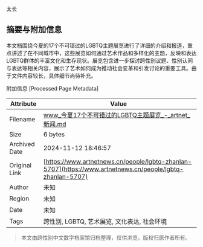太长

## 摘要与附加信息

<!-- tcd_abstract -->
本文档围绕今夏的17个不可错过的LGBTQ主题展览进行了详细的介绍和报道，重点讲述了在不同城市中，这些展览如何通过艺术作品和多样化的主题，反映和表达LGBTQ群体的丰富文化和生存现状。展览包含进一步探讨跨性别议题、性别认同与表达等相关内容，展示了艺术如何成为推动社会变革和引发讨论的重要工具。由于文件内容较长，具体细节尚待补充。
<!-- tcd_abstract_end -->

附加信息 [Processed Page Metadata]

| Attribute       | Value                                  |
|-----------------|----------------------------------------|
| Filename        | www_今夏17个不可错过的LGBTQ主题展览_-_artnet_新闻.md                             |
| Size            | 6 bytes                           |
| Archived Date   | 2024-11-12 18:46:57                             |
| Original Link   | [https://www.artnetnews.cn/people/lgbtq-zhanlan-5707](https://www.artnetnews.cn/people/lgbtq-zhanlan-5707)                       |
| Author          | 未知                               |
| Region          | 未知                               |
| Date            | 未知                                 |
| Tags            | 跨性别, LGBTQ, 艺术展览, 文化表达, 社会环境                                 |
>
> 本文由跨性别中文数字档案馆归档整理，仅供浏览。版权归原作者所有。
>